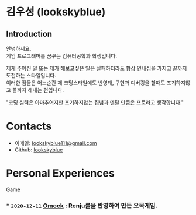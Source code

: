 # 김우성 (lookskyblue)

## Introduction
안녕하세요.   
게임 프로그래머를 꿈꾸는 컴퓨터공학과 학생입니다.

제게 주어진 일 또는 제가 해보고싶은 일은 실패하더라도 항상 인내심을 가지고 끝까지 도전하는 스타일입니다.   
이러한 점들은 어느순간 제 코딩스타일에도 반영돼, 구현과 디버깅을 할때도 포기하지않고 끝까지 해내는 편입니다.

"코딩 실력은 아마추어지만 포기하지않는 집념과 멘탈 만큼은 프로라고 생각합니다."

# Contacts
 * 이메일: lookskyblue111@gmail.com
 * Github: [lookskyblue](https://github.com/lookskyblue?tab=repositories)

# Personal Experiences

 Game
  ### * ```2020-12-11``` [Omock](https://github.com/lookskyblue/Omok) : Renju룰을 반영하여 만든 오목게임.

